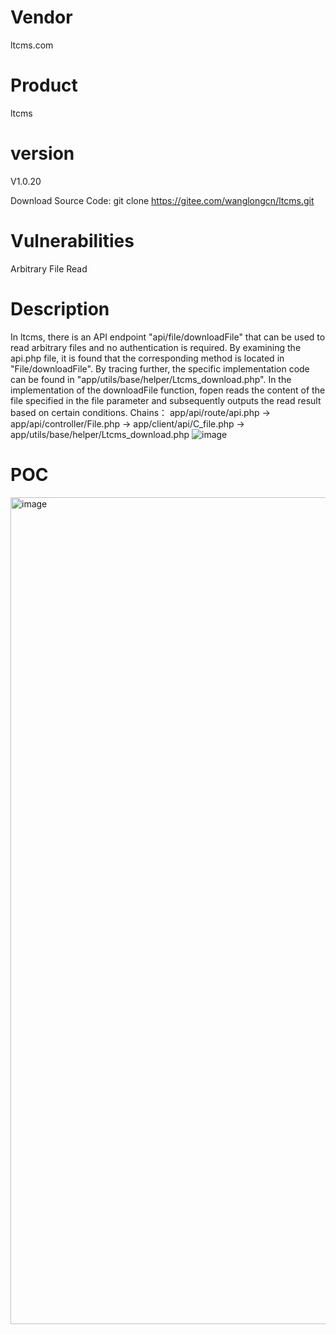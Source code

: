 # Vendor

ltcms.com

# Product

ltcms

# version

V1.0.20

Download Source Code: git clone https://gitee.com/wanglongcn/ltcms.git

# Vulnerabilities

Arbitrary File Read

# Description

In ltcms, there is an API endpoint "api/file/downloadFile" that can be used to read arbitrary files and no authentication is required. By examining the api.php file, it is found that the corresponding method is located in "File/downloadFile". By tracing further, the specific implementation code can be found in "app/utils/base/helper/Ltcms_download.php". In the implementation of the downloadFile function, fopen reads the content of the file specified in the file parameter and subsequently outputs the read result based on certain conditions.
Chains：
      app/api/route/api.php -> app/api/controller/File.php -> app/client/api/C_file.php -> app/utils/base/helper/Ltcms_download.php
![image](https://github.com/user-attachments/assets/94605e69-e307-4934-8d00-3744071b3a89)


# POC
<img width="1323" alt="image" src="https://github.com/user-attachments/assets/d081a3cb-5d02-4cc0-997b-6d695b644a58">
